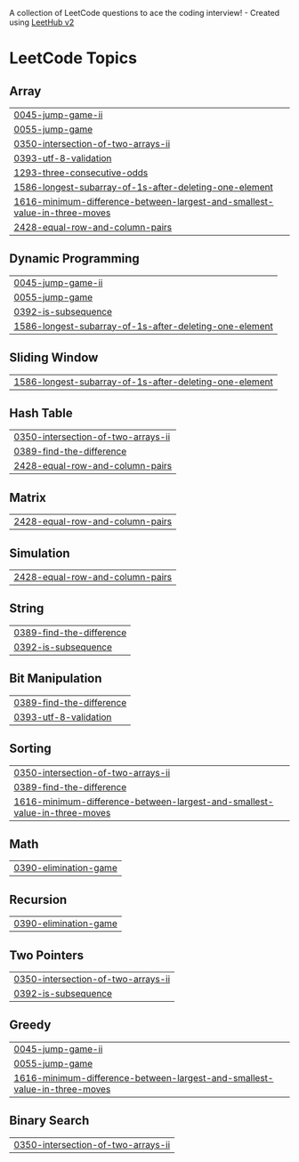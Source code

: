 A collection of LeetCode questions to ace the coding interview! - Created using [LeetHub v2](https://github.com/arunbhardwaj/LeetHub-2.0)
<!---LeetCode Topics Start-->
# LeetCode Topics
## Array
|  |
| ------- |
| [0045-jump-game-ii](https://github.com/aryansharma1709/Leetcode_Question/tree/master/0045-jump-game-ii) |
| [0055-jump-game](https://github.com/aryansharma1709/Leetcode_Question/tree/master/0055-jump-game) |
| [0350-intersection-of-two-arrays-ii](https://github.com/aryansharma1709/Leetcode_Question/tree/master/0350-intersection-of-two-arrays-ii) |
| [0393-utf-8-validation](https://github.com/aryansharma1709/Leetcode_Question/tree/master/0393-utf-8-validation) |
| [1293-three-consecutive-odds](https://github.com/aryansharma1709/Leetcode_Question/tree/master/1293-three-consecutive-odds) |
| [1586-longest-subarray-of-1s-after-deleting-one-element](https://github.com/aryansharma1709/Leetcode_Question/tree/master/1586-longest-subarray-of-1s-after-deleting-one-element) |
| [1616-minimum-difference-between-largest-and-smallest-value-in-three-moves](https://github.com/aryansharma1709/Leetcode_Question/tree/master/1616-minimum-difference-between-largest-and-smallest-value-in-three-moves) |
| [2428-equal-row-and-column-pairs](https://github.com/aryansharma1709/Leetcode_Question/tree/master/2428-equal-row-and-column-pairs) |
## Dynamic Programming
|  |
| ------- |
| [0045-jump-game-ii](https://github.com/aryansharma1709/Leetcode_Question/tree/master/0045-jump-game-ii) |
| [0055-jump-game](https://github.com/aryansharma1709/Leetcode_Question/tree/master/0055-jump-game) |
| [0392-is-subsequence](https://github.com/aryansharma1709/Leetcode_Question/tree/master/0392-is-subsequence) |
| [1586-longest-subarray-of-1s-after-deleting-one-element](https://github.com/aryansharma1709/Leetcode_Question/tree/master/1586-longest-subarray-of-1s-after-deleting-one-element) |
## Sliding Window
|  |
| ------- |
| [1586-longest-subarray-of-1s-after-deleting-one-element](https://github.com/aryansharma1709/Leetcode_Question/tree/master/1586-longest-subarray-of-1s-after-deleting-one-element) |
## Hash Table
|  |
| ------- |
| [0350-intersection-of-two-arrays-ii](https://github.com/aryansharma1709/Leetcode_Question/tree/master/0350-intersection-of-two-arrays-ii) |
| [0389-find-the-difference](https://github.com/aryansharma1709/Leetcode_Question/tree/master/0389-find-the-difference) |
| [2428-equal-row-and-column-pairs](https://github.com/aryansharma1709/Leetcode_Question/tree/master/2428-equal-row-and-column-pairs) |
## Matrix
|  |
| ------- |
| [2428-equal-row-and-column-pairs](https://github.com/aryansharma1709/Leetcode_Question/tree/master/2428-equal-row-and-column-pairs) |
## Simulation
|  |
| ------- |
| [2428-equal-row-and-column-pairs](https://github.com/aryansharma1709/Leetcode_Question/tree/master/2428-equal-row-and-column-pairs) |
## String
|  |
| ------- |
| [0389-find-the-difference](https://github.com/aryansharma1709/Leetcode_Question/tree/master/0389-find-the-difference) |
| [0392-is-subsequence](https://github.com/aryansharma1709/Leetcode_Question/tree/master/0392-is-subsequence) |
## Bit Manipulation
|  |
| ------- |
| [0389-find-the-difference](https://github.com/aryansharma1709/Leetcode_Question/tree/master/0389-find-the-difference) |
| [0393-utf-8-validation](https://github.com/aryansharma1709/Leetcode_Question/tree/master/0393-utf-8-validation) |
## Sorting
|  |
| ------- |
| [0350-intersection-of-two-arrays-ii](https://github.com/aryansharma1709/Leetcode_Question/tree/master/0350-intersection-of-two-arrays-ii) |
| [0389-find-the-difference](https://github.com/aryansharma1709/Leetcode_Question/tree/master/0389-find-the-difference) |
| [1616-minimum-difference-between-largest-and-smallest-value-in-three-moves](https://github.com/aryansharma1709/Leetcode_Question/tree/master/1616-minimum-difference-between-largest-and-smallest-value-in-three-moves) |
## Math
|  |
| ------- |
| [0390-elimination-game](https://github.com/aryansharma1709/Leetcode_Question/tree/master/0390-elimination-game) |
## Recursion
|  |
| ------- |
| [0390-elimination-game](https://github.com/aryansharma1709/Leetcode_Question/tree/master/0390-elimination-game) |
## Two Pointers
|  |
| ------- |
| [0350-intersection-of-two-arrays-ii](https://github.com/aryansharma1709/Leetcode_Question/tree/master/0350-intersection-of-two-arrays-ii) |
| [0392-is-subsequence](https://github.com/aryansharma1709/Leetcode_Question/tree/master/0392-is-subsequence) |
## Greedy
|  |
| ------- |
| [0045-jump-game-ii](https://github.com/aryansharma1709/Leetcode_Question/tree/master/0045-jump-game-ii) |
| [0055-jump-game](https://github.com/aryansharma1709/Leetcode_Question/tree/master/0055-jump-game) |
| [1616-minimum-difference-between-largest-and-smallest-value-in-three-moves](https://github.com/aryansharma1709/Leetcode_Question/tree/master/1616-minimum-difference-between-largest-and-smallest-value-in-three-moves) |
## Binary Search
|  |
| ------- |
| [0350-intersection-of-two-arrays-ii](https://github.com/aryansharma1709/Leetcode_Question/tree/master/0350-intersection-of-two-arrays-ii) |
<!---LeetCode Topics End-->